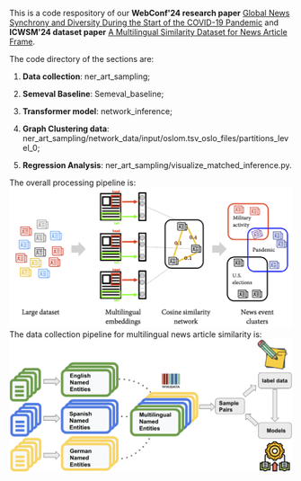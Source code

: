 This is a code respository of our **WebConf'24 research paper** [Global News Synchrony and Diversity During the Start of the COVID-19 Pandemic](https://arxiv.org/abs/2405.00280) and **ICWSM'24 dataset paper** [A Multilingual Similarity Dataset for News Article Frame](https://arxiv.org/abs/2405.13272). 

The code directory of the sections are: 

1. **Data collection**: ner_art_sampling;

2. **Semeval Baseline**: Semeval_baseline;

2. **Transformer model**: network_inference; 

3. **Graph Clustering data**: ner_art_sampling/network_data/input/oslom.tsv_oslo_files/partitions_level_0;

4. **Regression Analysis**: ner_art_sampling/visualize_matched_inference.py.

The overall processing pipeline is:
![image](https://github.com/social-info-lab/global_news_synchrony/blob/main/img/pipeline.png)
The data collection pipeline for multilingual news article similarity is:
![image](https://github.com/social-info-lab/global_news_synchrony/blob/main/img/data_collection_pipeline.png)

